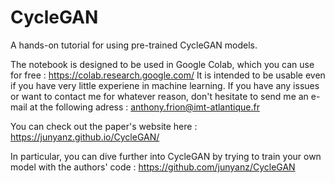 # CycleGAN
A hands-on tutorial for using pre-trained CycleGAN models.

The notebook is designed to be used in Google Colab, which you can use for free : https://colab.research.google.com/
It is intended to be usable even if you have very little experiene in machine learning. If you have any issues or want to contact me for whatever reason, don't hesitate to send me an e-mail at the following adress : anthony.frion@imt-atlantique.fr

You can check out the paper's website here : https://junyanz.github.io/CycleGAN/

In particular, you can dive further into CycleGAN by trying to train your own model with the authors' code : https://github.com/junyanz/CycleGAN
